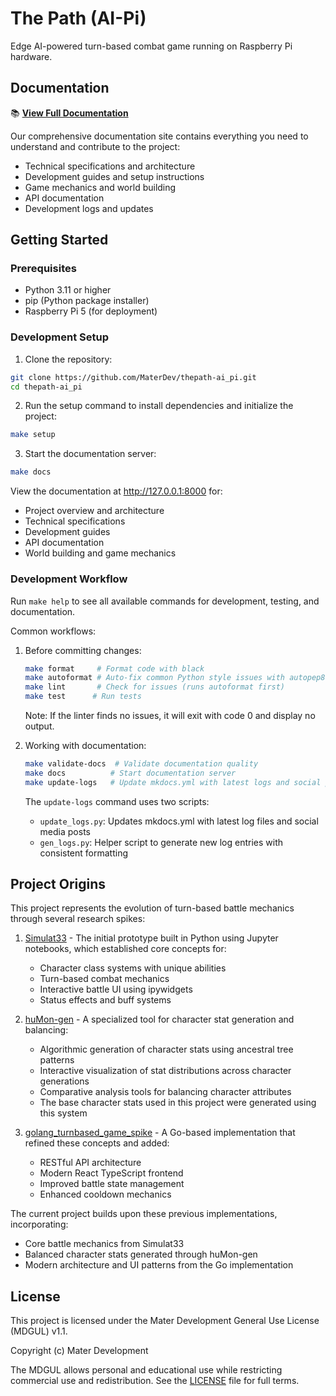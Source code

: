 # The Path (AI-Pi)

Edge AI-powered turn-based combat game running on Raspberry Pi hardware.

## Documentation

📚 **[View Full Documentation](https://materdev.github.io/thepath-ai_pi/)**

Our comprehensive documentation site contains everything you need to understand and contribute to the project:
- Technical specifications and architecture
- Development guides and setup instructions
- Game mechanics and world building
- API documentation
- Development logs and updates

## Getting Started

### Prerequisites

- Python 3.11 or higher
- pip (Python package installer)
- Raspberry Pi 5 (for deployment)

### Development Setup

1. Clone the repository:
```bash
git clone https://github.com/MaterDev/thepath-ai_pi.git
cd thepath-ai_pi
```

2. Run the setup command to install dependencies and initialize the project:
```bash
make setup
```

3. Start the documentation server:
```bash
make docs
```

View the documentation at http://127.0.0.1:8000 for:
- Project overview and architecture
- Technical specifications
- Development guides
- API documentation
- World building and game mechanics

### Development Workflow

Run `make help` to see all available commands for development, testing, and documentation.

Common workflows:
1. Before committing changes:
   ```bash
   make format     # Format code with black
   make autoformat # Auto-fix common Python style issues with autopep8
   make lint       # Check for issues (runs autoformat first)
   make test      # Run tests
   ```
   Note: If the linter finds no issues, it will exit with code 0 and display no output.

2. Working with documentation:
   ```bash
   make validate-docs  # Validate documentation quality
   make docs          # Start documentation server
   make update-logs   # Update mkdocs.yml with latest logs and social posts
   ```
   The `update-logs` command uses two scripts:
   - `update_logs.py`: Updates mkdocs.yml with latest log files and social media posts
   - `gen_logs.py`: Helper script to generate new log entries with consistent formatting

## Project Origins

This project represents the evolution of turn-based battle mechanics through several research spikes:

1. [Simulat33](https://github.com/MaterDev/Python_Jupyter_Experiments/tree/main/projects/06_simulat33) - The initial prototype built in Python using Jupyter notebooks, which established core concepts for:
   - Character class systems with unique abilities
   - Turn-based combat mechanics
   - Interactive battle UI using ipywidgets
   - Status effects and buff systems

2. [huMon-gen](https://github.com/MaterDev/Python_Jupyter_Experiments/tree/main/projects/08_huMon-gen) - A specialized tool for character stat generation and balancing:
   - Algorithmic generation of character stats using ancestral tree patterns
   - Interactive visualization of stat distributions across character generations
   - Comparative analysis tools for balancing character attributes
   - The base character stats used in this project were generated using this system

3. [golang_turnbased_game_spike](https://github.com/MaterDev/golang_turnbased_game_spike) - A Go-based implementation that refined these concepts and added:
   - RESTful API architecture
   - Modern React TypeScript frontend
   - Improved battle state management
   - Enhanced cooldown mechanics

The current project builds upon these previous implementations, incorporating:
- Core battle mechanics from Simulat33
- Balanced character stats generated through huMon-gen
- Modern architecture and UI patterns from the Go implementation

## License

This project is licensed under the Mater Development General Use License (MDGUL) v1.1.

Copyright (c) Mater Development

The MDGUL allows personal and educational use while restricting commercial use and redistribution. See the [LICENSE](LICENSE) file for full terms.
